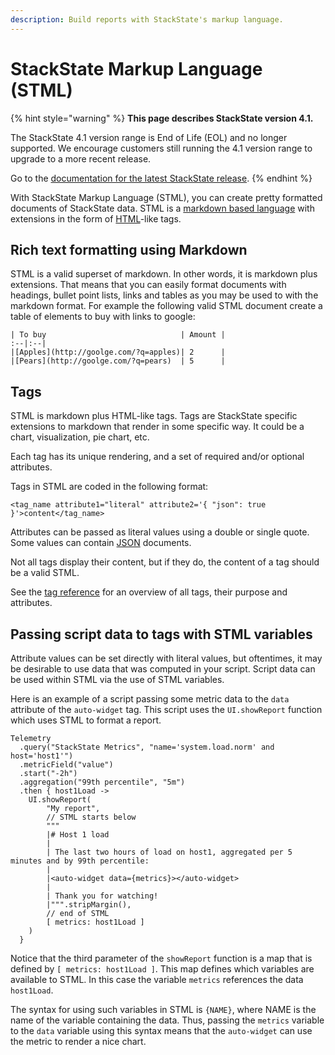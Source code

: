 ```yaml
---
description: Build reports with StackState's markup language.
---
```


# StackState Markup Language \(STML\)

{% hint style="warning" %}
**This page describes StackState version 4.1.** 

The StackState 4.1 version range is End of Life \(EOL\) and no longer supported. We encourage customers still running the 4.1 version range to upgrade to a more recent release.

Go to the [documentation for the latest StackState release](https://docs.stackstate.com/).
{% endhint %}

With StackState Markup Language \(STML\), you can create pretty formatted documents of StackState data. STML is a [markdown based language](https://en.wikipedia.org/wiki/Markdown) with extensions in the form of [HTML](https://en.wikipedia.org/wiki/HTML)-like tags.

## Rich text formatting using Markdown

STML is a valid superset of markdown. In other words, it is markdown plus extensions. That means that you can easily format documents with headings, bullet point lists, links and tables as you may be used to with the markdown format. For example the following valid STML document create a table of elements to buy with links to google:

```text
| To buy                              | Amount |
:--|:--|
|[Apples](http://goolge.com/?q=apples)| 2      |
|[Pears](http://goolge.com/?q=pears)  | 5      |
```

## Tags

STML is markdown plus HTML-like tags. Tags are StackState specific extensions to markdown that render in some specific way. It could be a chart, visualization, pie chart, etc.

Each tag has its unique rendering, and a set of required and/or optional attributes.

Tags in STML are coded in the following format:

`<tag_name attribute1="literal" attribute2='{ "json": true }'>content</tag_name>`

Attributes can be passed as literal values using a double or single quote. Some values can contain [JSON](https://en.wikipedia.org/wiki/JSON) documents.

Not all tags display their content, but if they do, the content of a tag should be a valid STML.

See the [tag reference](tags.md) for an overview of all tags, their purpose and attributes.

## Passing script data to tags with STML variables

Attribute values can be set directly with literal values, but oftentimes, it may be desirable to use data that was computed in your script. Script data can be used within STML via the use of STML variables.

Here is an example of a script passing some metric data to the `data` attribute of the `auto-widget` tag. This script uses the `UI.showReport` function which uses STML to format a report.

```text
Telemetry
  .query("StackState Metrics", "name='system.load.norm' and host='host1'")
  .metricField("value")
  .start("-2h")
  .aggregation("99th percentile", "5m")
  .then { host1Load ->
    UI.showReport(
        "My report",
        // STML starts below
        """
        |# Host 1 load
        |
        | The last two hours of load on host1, aggregated per 5 minutes and by 99th percentile:
        |
        |<auto-widget data={metrics}></auto-widget>
        |
        | Thank you for watching!
        |""".stripMargin(),
        // end of STML
        [ metrics: host1Load ]
    )
  }
```

Notice that the third parameter of the `showReport` function is a map that is defined by `[ metrics: host1Load ]`. This map defines which variables are available to STML. In this case the variable `metrics` references the data `host1Load`.

The syntax for using such variables in STML is `{NAME}`, where NAME is the name of the variable containing the data. Thus, passing the `metrics` variable to the `data` variable using this syntax means that the `auto-widget` can use the metric to render a nice chart.


